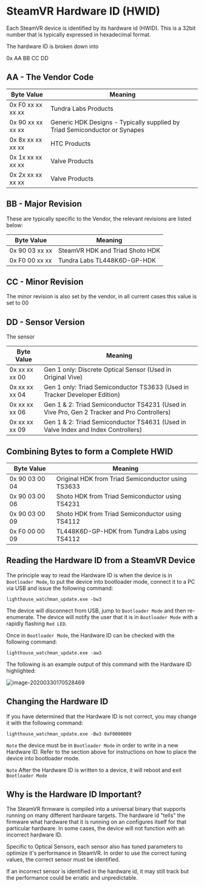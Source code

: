 # SteamVR Hardware ID (HWID)

Each SteamVR device is identified by its hardware id (HWID).  This is a 32bit number that is typically expressed in hexadecimal format.

The hardware ID is broken down into 

0x AA BB CC DD

## AA - The Vendor Code

| Byte Value        | Meaning                                                      |
| ----------------- | ------------------------------------------------------------ |
| 0x F0 xx xx xx xx | Tundra Labs Products                                         |
| 0x 90 xx xx xx xx | Generic HDK Designs - Typically supplied by Triad Semiconductor or Synapes |
| 0x 8x xx xx xx xx | HTC Products                                                 |
| 0x 1x xx xx xx xx | Valve Products                                               |
| 0x 2x xx xx xx xx | Valve Products                                               |

## BB - Major Revision

These are typically specific to the Vendor, the relevant revisions are listed below:

| Byte Value     | Meaning                         |
| -------------- | ------------------------------- |
| 0x 90 03 xx xx | SteamVR HDK and Triad Shoto HDK |
| 0x F0 00 xx xx | Tundra Labs TL448K6D-GP-HDK     |

## CC - Minor Revision

The minor revision is also set by the vendor, in all current cases this value is set to 00

## DD - Sensor Version

The sensor 

| Byte Value     | Meaning                                                      |
| -------------- | ------------------------------------------------------------ |
| 0x xx xx xx 00 | Gen 1 only: Discrete Optical Sensor (Used in Original Vive)  |
| 0x xx xx xx 04 | Gen 1 only: Triad Semiconductor TS3633 (Used in Tracker Developer Edition) |
| 0x xx xx xx 06 | Gen 1 & 2: Triad Semiconductor TS4231 (Used in Vive Pro, Gen 2 Tracker and Pro Controllers) |
| 0x xx xx xx 09 | Gen 1 & 2: Triad Semiconductor TS4631 (Used in Valve Index and Index Controllers) |

## Combining Bytes to form a Complete HWID

| Byte Value     | Meaning                                            |
| -------------- | -------------------------------------------------- |
| 0x 90 03 00 04 | Original HDK from Triad Semiconductor using TS3633 |
| 0x 90 03 00 06 | Shoto HDK from Triad Semiconductor using TS4231    |
| 0x 90 03 00 09 | Shoto HDK from Triad Semiconductor using TS4112    |
| 0x F0 00 00 09 | TL448K6D-GP-HDK from Tundra Labs using TS4112      |

## Reading the Hardware ID from a SteamVR Device

The principle way to read the Hardware ID is when the device is in `Bootloader Mode`, to put the device into bootloader mode, connect it to a PC via USB and issue the following command:

```
lighthouse_watchman_update.exe -bw3
```

The device will disconnect from USB, jump to `Bootloader Mode` and then re-enumerate.  The device will notify the user that it is in `Bootloader Mode` with a rapidly flashing `Red LED`.

Once in `Bootloader Mode`, the Hardware ID can be checked with the following command:

```
lighthouse_watchman_update.exe -aw3
```

The following is an example output of this command with the Hardware ID highlighted:

![image-20200330170528469](images/Untitled.assets/image-20200330170528469.png)

## Changing the Hardware ID

If you have determined that the Hardware ID is not correct, you may change it with the following command:

```
lighthouse_watchman_update.exe -Bw3 0xF0000009
```

`Note` the device must be in `Bootloader Mode` in order to write in a new Hardware ID.  Refer to the section above for instructions on how to place the device into bootloader mode.

`Note` After the Hardware ID is written to a device, it will reboot and exit `Bootloader Mode`

## Why is the Hardware ID Important?

The SteamVR firmware is compiled into a universal binary that supports running on many different hardware targets.  The hardware id "tells" the firmware what hardware that it is running on an configures itself for that particular hardware.  In some cases, the device will not function with an incorrect hardware ID.

Specific to Optical Sensors, each sensor also has tuned parameters to optimize it's performance in SteamVR.  In order to use the correct tuning values, the correct sensor must be identified.

If an incorrect sensor is identified in the hardware id, it may still track but the performance could be erratic and unpredictable.